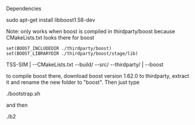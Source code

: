 Dependencies

sudo apt-get install libboost1.58-dev

Note:
only works when boost is compiled in thirdparty/boost
because CMakeLists.txt looks there for boost

	set(BOOST_INCLUDEDIR ./thirdparty/boost)
	set(BOOST_LIBRARYDIR ./thirdparty/boost/stage/lib)

TSS-SIM
   |
   --CMakeLists.txt
   --build/
   --src/
   --thirdparty/
       |
       --boost


to compile boost there, download boost version 1.62.0 to thirdparty, extract it and rename the new folder to "boost". Then just type

./bootstrap.sh

and then

./b2


